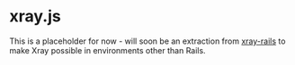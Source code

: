 xray.js
=======

This is a placeholder for now - will soon be an extraction from [xray-rails](https://github.com/brentd/xray-rails) to make Xray possible in environments other than Rails.
